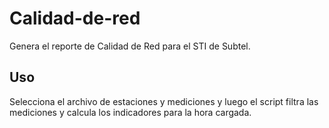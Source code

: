 # Calidad-de-red

Genera el reporte de Calidad de Red para el STI de Subtel.

## Uso

Selecciona el archivo de estaciones y mediciones y luego el script filtra las mediciones y calcula los indicadores para la hora cargada.
